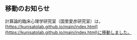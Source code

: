 ## 移動のお知らせ

計算論的臨床心理学研究室（国里愛彦研究室）は，[https://kunisatolab.github.io/main/index.html](https://kunisatolab.github.io/main/index.html)に移動しました。
